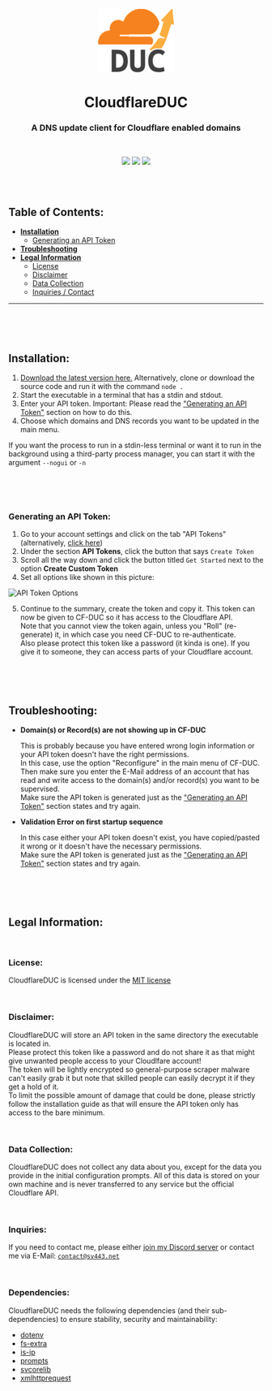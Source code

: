 <div align="center" style="text-align: center">

![CF-DUC icon](./icons/banner_150x125.png)

# CloudflareDUC
### A DNS update client for Cloudflare enabled domains  

<br>

[![](https://img.shields.io/github/license/Sv443/CloudflareDUC.svg?style=flat-square)](https://github.com/Sv443/CloudflareDUC/blob/master/LICENSE) [![](https://img.shields.io/github/issues/Sv443/CloudflareDUC.svg?style=flat-square)](https://github.com/Sv443/CloudflareDUC/issues) [![](https://img.shields.io/github/stars/Sv443/CloudflareDUC.svg?style=flat-square)](https://github.com/Sv443/CloudflareDUC/)

</div>


<br><br>


## Table of Contents:

- **[Installation](#installation)**
    - [Generating an API Token](#generating-an-api-token)
- **[Troubleshooting](#troubleshooting)**
- **[Legal Information](#legal-information)**
    - [License](#license)
    - [Disclaimer](#disclaimer)
    - [Data Collection](#data-collection)
    - [Inquiries / Contact](#inquiries)

---


<br><br><br>


## Installation:

1. [Download the latest version here.](/releases#TODO:) Alternatively, clone or download the source code and run it with the command `node .`
2. Start the executable in a terminal that has a stdin and stdout.
3. Enter your API token. Important: Please read the ["Generating an API Token"](#generating-an-api-token) section on how to do this.
4. Choose which domains and DNS records you want to be updated in the main menu.

If you want the process to run in a stdin-less terminal or want it to run in the background using a third-party process manager, you can start it with the argument `--nogui` or `-n`


<br><br><br>


### Generating an API Token:
1. Go to your account settings and click on the tab "API Tokens" (alternatively, [click here](https://dash.cloudflare.com/profile/api-tokens))
2. Under the section **API Tokens**, click the button that says `Create Token`
3. Scroll all the way down and click the button titled `Get Started` next to the option **Create Custom Token**
4. Set all options like shown in this picture:  
  
![API Token Options](https://cdn.sv443.net/cfduc/api-token.png)  
  
5. Continue to the summary, create the token and copy it. This token can now be given to CF-DUC so it has access to the Cloudflare API.  
Note that you cannot view the token again, unless you "Roll" (re-generate) it, in which case you need CF-DUC to re-authenticate.  
Also please protect this token like a password (it kinda is one). If you give it to someone, they can access parts of your Cloudflare account.


<br><br><br>


## Troubleshooting:

- **Domain(s) or Record(s) are not showing up in CF-DUC**  
      
    This is probably because you have entered wrong login information or your API token doesn't have the right permissions.  
    In this case, use the option <!-- TODO: -->"Reconfigure" in the main menu of CF-DUC.  
    Then make sure you enter the E-Mail address of an account that has read and write access to the domain(s) and/or record(s) you want to be supervised.  
    Make sure the API token is generated just as the ["Generating an API Token"](#generating-an-api-token) section states and try again.
  
- **Validation Error on first startup sequence**  
      
    In this case either your API token doesn't exist, you have copied/pasted it wrong or it doesn't have the necessary permissions.  
    Make sure the API token is generated just as the ["Generating an API Token"](#generating-an-api-token) section states and try again.

<br><br><br>

## Legal Information:

<br>

### License:
CloudflareDUC is licensed under the [MIT license](https://sv443.net/LICENSE)  

<br>

### Disclaimer:

CloudflareDUC will store an API token in the same directory the executable is located in.  
Please protect this token like a password and do not share it as that might give unwanted people access to your Cloudlfare account!  
The token will be lightly encrypted so general-purpose scraper malware can't easily grab it but note that skilled people can easily decrypt it if they get a hold of it.  
To limit the possible amount of damage that could be done, please strictly follow the installation guide as that will ensure the API token only has access to the bare minimum.

<br>

### Data Collection:
CloudflareDUC does not collect any data about you, except for the data you provide in the initial configuration prompts. All of this data is stored on your own machine and is never transferred to any service but the official Cloudflare API.  

<br>

### Inquiries:
If you need to contact me, please either [join my Discord server](https://sv443.net/discord) or contact me via E-Mail: [`contact@sv443.net`](mailto:contact@sv443.net)

<br>

### Dependencies:
CloudflareDUC needs the following dependencies (and their sub-dependencies) to ensure stability, security and maintainability:  

- [dotenv](https://npmjs.com/package/dotenv)
- [fs-extra](https://npmjs.com/package/fs-extra)
- [is-ip](https://npmjs.com/package/is-ip)
- [prompts](https://npmjs.com/package/prompts)
- [svcorelib](https://npmjs.com/package/svcorelib)
- [xmlhttprequest](https://npmjs.com/package/xmlhttprequest)

